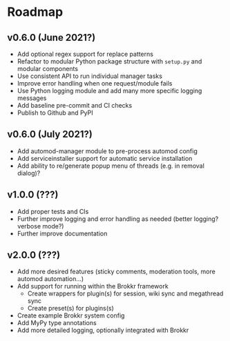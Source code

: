 # Roadmap


## v0.6.0 (June 2021?)

* Add optional regex support for replace patterns
* Refactor to modular Python package structure with ``setup.py`` and modular components
* Use consistent API to run individual manager tasks
* Improve error handling when one request/module fails
* Use Python logging module and add many more specific logging messages
* Add baseline pre-commit and CI checks
* Publish to Github and PyPI



## v0.6.0 (July 2021?)

* Add automod-manager module to pre-process automod config
* Add serviceinstaller support for automatic service installation
* Add ability to re/generate popup menu of threads (e.g. in removal dialog)?



## v1.0.0 (???)

* Add proper tests and CIs
* Further improve logging and error handling as needed (better logging? verbose mode?)
* Further improve documentation



## v2.0.0 (???)

* Add more desired features (sticky comments, moderation tools, more automod automation...)
* Add support for running within the Brokkr framework
    * Create wrappers for plugin(s) for session, wiki sync and megathread sync
    * Create preset(s) for plugins(s)
* Create example Brokkr system config
* Add MyPy type annotations
* Add more detailed logging, optionally integrated with Brokkr
